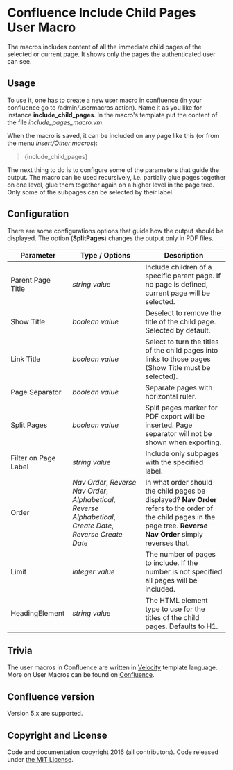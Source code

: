 # Confluence Include Child Pages User Macro


The macros includes content of all the immediate child pages of the selected or current page. It shows only the pages the authenticated user can see.


## Usage


To use it, one has to create a new user macro in confluence (in your confluence go to /admin/usermacros.action). Name it as you like for instance **include_child_pages**. In the macro's template put the content of the file *include_pages_macro.vm*.

When the macro is saved, it can be included on any page like this (or from the menu *Insert/Other macros*):

>
> {include_child_pages}
>

The next thing to do is to configure some of the parameters that guide the output. The macro can be used recursively, i.e. partially glue pages together on one level, glue them together again on a higher level in the page tree. Only some of the subpages can be selected by their label.

## Configuration

There are some configurations options that guide how the output should be displayed. The option (**SplitPages**) changes the output only in PDF files.

| Parameter            | Type / Options  | Description  |
| -------------        | -------------   | ------------ |
| Parent Page Title    | *string value*    | Include children of a specific parent page. If no page is defined, current page will be selected. |
| Show Title           | *boolean value* | Deselect to remove the title of the child page. Selected by default. |
| Link Title           | *boolean value* | Select to turn the titles of the child pages into links to those pages (Show Title must be selected). |
| Page Separator       | *boolean value* | Separate pages with horizontal ruler. |
| Split Pages          | *boolean value* | Split pages marker for PDF export will be inserted. Page separator will not be shown when exporting. |
| Filter on Page Label | *string value*  | Include only subpages with the specified label. |
| Order                | *Nav Order*, *Reverse Nav Order*, *Alphabetical*, *Reverse Alphabetical*, *Create Date*, *Reverse Create Date* | In what order should the child pages be displayed? **Nav Order** refers to the order of the child pages in the page tree. **Reverse Nav Order** simply reverses that. |
| Limit | *integer value*  | The number of pages to include. If the number is not specified all pages will be included. |
| HeadingElement | *string value*  | The HTML element type to use for the titles of the child pages. Defaults to H1. |

## Trivia

The user macros in Confluence are written in [Velocity](http://velocity.apache.org/engine/devel/docs/user-guide.html) template language. More on User Macros can be found on [Confluence](https://confluence.atlassian.com/doc/user-macro-template-syntax-223906130.html).

## Confluence version


Version 5.x are supported.


## Copyright and License


Code and documentation copyright 2016 (all contributors). Code released under [the MIT License](./LICENSE).
